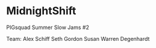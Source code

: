 # MidnightShift
PIGsquad Summer Slow Jams #2

Team:
Alex Schiff
Seth Gordon
Susan 
Warren Degenhardt
